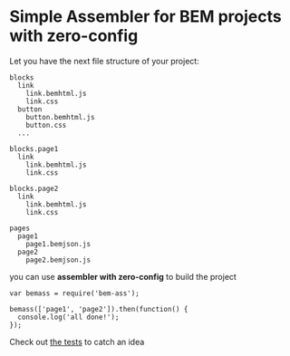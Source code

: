 # Simple Assembler for BEM projects with zero-config

Let you have the next file structure of your project:

```
blocks
  link
    link.bemhtml.js
    link.css
  button
    button.bemhtml.js
    button.css
  ...

blocks.page1
  link
    link.bemhtml.js
    link.css

blocks.page2
  link
    link.bemhtml.js
    link.css

pages
  page1
    page1.bemjson.js
  page2
    page2.bemjson.js
```

you can use **assembler with zero-config** to build the project

```
var bemass = require('bem-ass');

bemass(['page1', 'page2']).then(function() {
  console.log('all done!');
});
```

Check out [the tests](https://github.com/vitkarpov/bem-ass/tree/master/tests) to catch an idea
